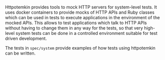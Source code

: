 Httpotemkin provides tools to mock HTTP servers for system-level tests. It uses
docker containers to provide mocks of HTTP APIs and Ruby classes which can
be used in tests to execute applications in the environment of the mocked APIs.
This allows to test applications which talk to HTTP APIs without having to
change them in any way for the tests, so that very high-level system tests can
be done in a controlled environment suitable for test driven development.

The tests in `spec/system` provide examples of how tests using httpotemkin can
be written.
